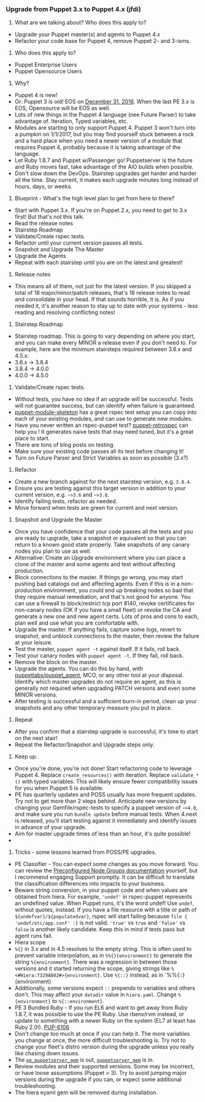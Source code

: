 ### Upgrade from Puppet 3.x to Puppet 4.x (jfdi) ###

1. What are we talking about? Who does this apply to?
 * Upgrade your Puppet master(s) and agents to Puppet 4.x
 * Refactor your code base for Puppet 4, remove Puppet 2- and 3-isms.
1. Who does this apply to?
 * Puppet Enterprise Users
 * Puppet Opensource Users
1. Why?
 * Puppet 4 is new!
 * Or: Puppet 3 is old! EOS on [December 31, 2016](https://puppet.com/misc/puppet-enterprise-lifecycle). When the last PE 3.x is EOS, Opensource will be EOS as well.
 * Lots of new things in the Puppet 4 language (nee Future Parser) to take advantage of. Iteration, Typed variables, etc.
 * Modules are starting to only support Puppet 4. Puppet 3 won't turn into a pumpkin on 1/1/2017, but you may find yourself stuck between a rock and a hard place when you need a newer version of a module that requires Puppet 4, probably because it is taking advantage of the language.
 * Let Ruby 1.8.7 and Puppet w/Passenger go! Puppetserver is the future and Ruby moves fast, take advantage of the AIO builds when possible.
 * Don't slow down the DevOps. Stairstep upgrades get harder and harder all the time. Stay current, it makes each upgrade minutes long instead of hours, days, or weeks.
1. Blueprint - What's the high level plan to get from here to there?
 * Start with Puppet 3.x. If you're on Puppet 2.x, you need to get to 3.x first! But that's not this talk.
 * Read the release notes 
 * Stairstep Roadmap
 * Validate/Create rspec tests.
 * Refactor until your current version passes all tests.
 * Snapshot and Upgrade The Master
 * Upgrade the Agents
 * Repeat with each stairstep until you are on the latest and greatest!
1. Release notes
 * This means all of them, not just for the latest version. If you skipped a total of 18 major/minor/patch releases, that's 18 release notes to read and consolidate in your head. If that sounds horrible, it is. As if you needed it, it's another reason to stay up to date with your systems - less reading and resolving conflicting notes!
1. Stairstep Roadmap
  * Stairstep roadmap. This is going to vary depending on where you start, and you can make every MINOR a release even if you don't need to. For example, here are the minimum stairsteps required between 3.6.x and 4.5.x:
   * 3.6.x -> 3.8.4
   * 3.8.4 -> 4.0.0
   * 4.0.0 -> 4.5.0
1. Validate/Create rspec tests.
 * Without tests, you have no idea if an upgrade will be successful. Tests will not guarantee success, but can identify when failure is guaranteed.
 * [puppet-module-skeleton](https://github.com/garethr/puppet-module-skeleton/blob/master/skeleton/.travis.yml) has a great rspec test setup you can copy into each of your existing modules, and can use to generate new modules.
 * Have you never written an rspec-puppet test? [puppet-retrospec](https://github.com/nwops/puppet-retrospec) can help you ! It generates naive tests that may need tuned, but it's a great place to start.
 * There are tons of blog posts on testing.
 * Make sure your existing code passes all its test before changing it!
 * Turn on Future Parser and Strict Variables as soon as possible (3.x?)
1. Refactor
 * Create a new branch against for the next stairstep version, e.g. `3.8.4`.
 * Ensure you are testing against this target version in addition to your current version, e.g. `~>3.6` and `~>3.8`.
 * Identify failing tests, refactor as needed.
 * Move forward when tests are green for current and next version.
1. Snapshot and Upgrade the Master
 * Once you have confidence that your code passes all the tests and you are ready to upgrade, take a snapshot or equivalent so that you can return to a known good state properly. Take snapshots of any canary nodes you plan to use as well.
  * Alternative: Create an Upgrade environment where you can place a clone of the master and some agents and test without affecting production.
 * Block connections to the master. If things go wrong, you may start pushing bad catalogs out and affecting agents. Even if this is in a non-production environment, you could end up breaking nodes so bad that they require manual remediation, and that's not good for anyone. You can use a firewall to block/restrict tcp port 8140, revoke certificates for non-canary nodes (OK if you have a small fleet) or revoke the CA and generate a new one and new agent certs. Lots of pros and cons to each, plan well and use what you are comfortable with.
 * Upgrade the master. If anything fails, capture some logs, revert to snapshot, and unblock connections to the master, then review the failure at your leisure.
 * Test the master, `puppet agent -t` against itself. If it fails, roll back.
 * Test your canary nodes with `puppet agent -t`. If they fail, roll back.
 * Remove the block on the master.
 * Upgrade the agents. You can do this by hand, with [puppetlabs/puppet_agent](https://forge.puppet.com/puppetlabs/puppet_agent), MCO, or any other tool at your disposal. Identify which master upgrades do not require an agent, as this is generally not required when upgrading PATCH versions and even some MINOR versions.
 * After testing is successful and a sufficient burn-in period, clean up your snapshots and any other temporary measure you put in place.
1. Repeat
 * After you confirm that a stairstep upgrade is successful, it's time to start on the next stair!
 * Repeat the Refactor/Snapshot and Upgrade steps only.
1. Keep up.
 * Once you're done, you're not done! Start refactoring code to leverage Puppet 4. Replace `create_resources()` with iteration. Replace `validate_*()` with typed variables. This will likely ensure fewer compatibility issues for you when Puppet 5 is available.
 * PE has quarterly updates and POSS usually has more frequent updates. Try not to get more than 2 steps behind. Anticipate new versions by changing your Gemfile/rspec-tests to specify a puppet version of `~>4.0`, and make sure you run `bundle update` before manual tests. When 4.next is released, you'll start testing against it immediately and identify issues in advance of your upgrade.
 * Aim for master upgrade times of less than an hour, it's quite possible!
 * 
1. Tricks - some lessons learned from POSS/PE upgrades.
 * PE Classifier - You can expect some changes as you move forward. You can review the [Preconfigured Node Groups documentation](https://docs.puppet.com/pe/latest/console_classes_groups_preconfigured_groups.html) yourself, but I recommend engaging Support promptly. It can be difficult to translate the classification differences into impacts to your business.
 * Beware string conversion, in your puppet code and when values are obtained from hiera. For example, `'undef'` in rspec-puppet represents an undefined value. When Puppet runs, it's the word undef! Use `undef`, without quotes, instead. If you have a file resource with a title or path of `${undefvar}/${populatedvar}`, rspec will start failing because `file { 'undef/etc/app.conf' :}` is not valid. `'true'` vs `true` and `'false'` vs `false` is another likely candidate. Keep this in mind if tests pass but agent runs fail.
 * Hiera scope
  * `%{}` in 3.x and in 4.5 resolves to the empty string. This is often used to prevent variable interpolation, as in `%%{}{environment}` to generate the string `%{environment}`. There was a regression in between those versions and it started returning the scope, giving strings like `%<#Hiera:7329A802#>{environment}`. Use `%{::}` instead, as in `%%{::}{environment}
  * Additionally, some versions expect `::` prepends to variables and others don't. This may affect your `datadir` value in `hiera.yaml`. Change `%{environment}` to `%{::environment}`.
 * PE 3 Bundled Ruby - If you run EL6 and want to get away from Ruby 1.8.7, it was possible to use the PE Ruby. Use rbenv/rvm instead, or update to something with a newer Ruby on the system (EL7 at least has Ruby 2.0!). [PUP-6106](https://tickets.puppetlabs.com/browse/PUP-6106)
 * Don't change too much at once if you can help it. The more variables you change at once, the more difficult troubleshooting is. Try not to change your fleet's distro version during the upgrade unless you really like chasing down issues.
 * The [`pe_puppetserver_gem`](https://forge.puppet.com/puppetlabs/pe_puppetserver_gem) is out, [`puppetserver_gem`](https://forge.puppet.com/puppetlabs/puppetserver_gem) is in.
 * Review modules and their supported versions. Some may be incorrect, or have loose assumptions (Puppet > 3). Try to avoid jumping major versions during the upgrade if you can, or expect some additional troubleshooting.
 * The hiera eyaml gem will be removed during installation.
